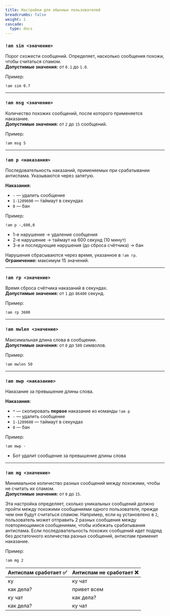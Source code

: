 ```yaml
---
title: Настройки для обычных пользователей
breadcrumbs: false
weight: 1
cascade:
  type: docs
---
```


### `!am sim <значение>`
Порог схожести сообщений. Определяет, насколько сообщения похожи, чтобы считаться спамом.  
**Допустимые значения:** от `0.1` до `1.0`.

Пример:
```text
!am sim 0.7
```

---

### `!am msg <значение>`
Количество похожих сообщений, после которого применяется наказание.  
**Допустимые значения:** от `2` до `15` сообщений.

Пример:
```text
!am msg 5
```

---

### `!am p <наказания>`
Последовательность наказаний, применяемых при срабатывании антиспама. Указываются через запятую.

**Наказания:**
- `-` — удалить сообщение
- `1-1209600` — таймаут в секундах
- `0` — бан

Пример:
```text
!am p -,600,0
```
- 1-е нарушение → удаление сообщения
- 2-е нарушение → таймаут на 600 секунд (10 минут)
- 3-е и последующие нарушения (до сброса счётчика) → бан

Нарушения сбрасываются через время, указанное в `!am rp`.  
**Ограничение:** максимум 15 значений.

---

### `!am rp <значение>`
Время сброса счётчика наказаний в секундах.  
**Допустимые значения:** от `1` до `86400` секунд.

Пример:
```text
!am rp 3600
```

---

### `!am mwlen <значение>`
Максимальная длина слова в сообщении.  
**Допустимые значения:** от `0` до `500` символов.

Пример:
```text
!am mwlen 50
```

---

### `!am mwp <наказание>`
Наказание за превышение длины слова.

**Наказания:**
- `*` — скопировать **первое** наказание из команды `!am p`
- `-` — удалить сообщение
- `1-1209600` — таймаут в секундах
- `0` — бан

Пример:
```text
!am mwp -
```
- Бот удалит сообщение за превышение длины слова

---

### `!am mg <значение>`
Минимальное количество разных сообщений между похожими, чтобы не считать их спамом.  
**Допустимые значения:** от `0` до `15`.

Эта настройка определяет, сколько уникальных сообщений должно пройти между похожими сообщениями одного пользователя,
прежде чем они будут считаться спамом. Например, если `mg` установлено в `2`, пользователь может отправить 2 разных
сообщения между повторяющимися сообщениями, чтобы избежать срабатывания антиспама. Если последовательность похожих
сообщений идет подряд без достаточного количества разных сообщений, антиспам применит наказание.

Пример:
```text
!am mg 2
```

| Антиспам сработает ✅ | Антиспам не сработает ❌ |
|----------------------|-------------------------|
| ку                   | ку чат                  |
| как дела?            | привет всем             |
| ку чат               | как дела?               |
| как дела?            | ку чат                  |
